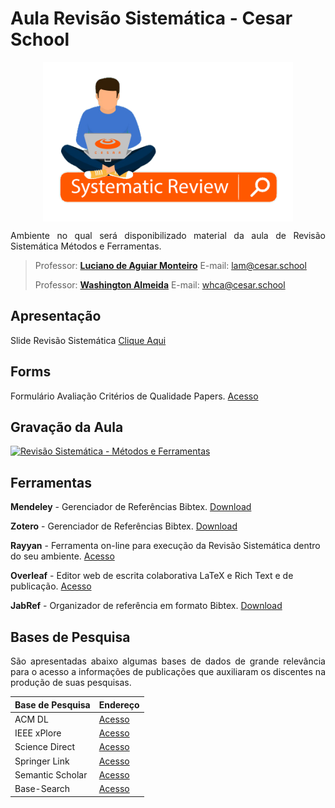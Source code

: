 
# Aula Revisão Sistemática - Cesar School
<p align="center"><img src="manuscript/images/systematic-review.png"  width="400" height="255" align="middle"/></p>

<p align="justify">Ambiente no qual será disponibilizado material da aula de Revisão Sistemática Métodos e Ferramentas.</p>

> Professor: **[Luciano de Aguiar Monteiro](http://www.lucianoaguiar.com.br)** E-mail: lam@cesar.school
> 
> Professor: **[Washington Almeida](http://www.profwashingtonalmeida.com.br)** E-mail: whca@cesar.school


## Apresentação


Slide Revisão Sistemática [Clique Aqui](manuscript/anexos/Slide_Systematic_Review.pdf)

## Forms 


Formulário Avaliação Critérios de Qualidade Papers. [Acesso](https://forms.gle/CS4R1obpCC2dGBYB7) 



## Gravação da Aula

[![Revisão Sistemática - Métodos e Ferramentas](http://img.youtube.com/vi/Z5itzqqPplA/0.jpg)](https://youtu.be/aLZMPRtjaHU "Revisão Sistemática - Métodos e Ferramentas")

## Ferramentas

<b>Mendeley</b> - Gerenciador de Referências Bibtex. [Download](https://www.mendeley.com/download-desktop-new/) 

<b>Zotero</b> - Gerenciador de Referências Bibtex. [Download](https://www.zotero.org/download/) 

<b>Rayyan</b> - Ferramenta on-line para execução da Revisão Sistemática dentro do seu ambiente. [Acesso](https://rayyan.qcri.org/welcome) 


<b>Overleaf</b> - Editor web de escrita colaborativa LaTeX e Rich Text e de publicação. [Acesso](https://www.overleaf.com/) 

<b>JabRef</b> - Organizador de referência em formato Bibtex. [Download](https://www.jabref.org/#download) 


## Bases de Pesquisa

<p align="justify">São apresentadas abaixo algumas bases de dados de grande relevância para o acesso a informações de publicações que auxiliaram os discentes na produção de suas pesquisas.</p>

| Base de Pesquisa  |  Endereço |
|---|---|
| ACM DL  | [Acesso](https://dl.acm.org/)   |
|  IEEE xPlore |  [Acesso](https://ieeexplore.ieee.org/Xplore/home.jsp)  |
|  Science Direct |  [Acesso](https://www.sciencedirect.com/)  |
|  Springer Link |  [Acesso](https://link.springer.com/)  |
|  Semantic Scholar | [Acesso](https://www.semanticscholar.org/?utm_source=google&utm_medium=cpc&utm_campaign=search_br_world_wq&utm_content=&utm_term=semantic%20scholar&gclid=CjwKCAjwlbr8BRA0EiwAnt4MTiW2S7dzLbkocY7CWAxoxOfIdqqYOBdA1_ShbgwoU18PRyNtOj0FcBoCPVoQAvD_BwE)  |
|  Base-Search | [Acesso](https://www.base-search.net/)   |


